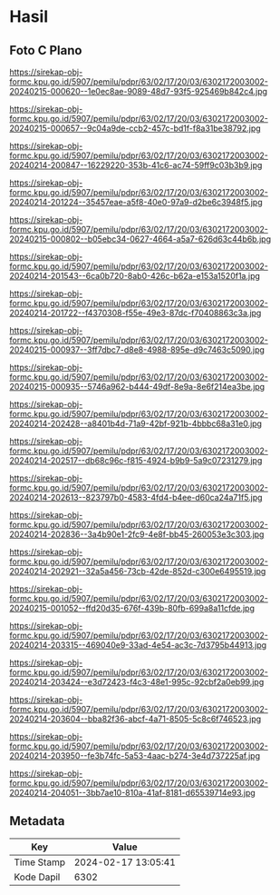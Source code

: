 # Hasil

## Foto C Plano

https://sirekap-obj-formc.kpu.go.id/5907/pemilu/pdpr/63/02/17/20/03/6302172003002-20240215-000620--1e0ec8ae-9089-48d7-93f5-925469b842c4.jpg

https://sirekap-obj-formc.kpu.go.id/5907/pemilu/pdpr/63/02/17/20/03/6302172003002-20240215-000657--9c04a9de-ccb2-457c-bd1f-f8a31be38792.jpg

https://sirekap-obj-formc.kpu.go.id/5907/pemilu/pdpr/63/02/17/20/03/6302172003002-20240214-200847--16229220-353b-41c6-ac74-59ff9c03b3b9.jpg

https://sirekap-obj-formc.kpu.go.id/5907/pemilu/pdpr/63/02/17/20/03/6302172003002-20240214-201224--35457eae-a5f8-40e0-97a9-d2be6c3948f5.jpg

https://sirekap-obj-formc.kpu.go.id/5907/pemilu/pdpr/63/02/17/20/03/6302172003002-20240215-000802--b05ebc34-0627-4664-a5a7-626d63c44b6b.jpg

https://sirekap-obj-formc.kpu.go.id/5907/pemilu/pdpr/63/02/17/20/03/6302172003002-20240214-201543--6ca0b720-8ab0-426c-b62a-e153a1520f1a.jpg

https://sirekap-obj-formc.kpu.go.id/5907/pemilu/pdpr/63/02/17/20/03/6302172003002-20240214-201722--f4370308-f55e-49e3-87dc-f70408863c3a.jpg

https://sirekap-obj-formc.kpu.go.id/5907/pemilu/pdpr/63/02/17/20/03/6302172003002-20240215-000937--3ff7dbc7-d8e8-4988-895e-d9c7463c5090.jpg

https://sirekap-obj-formc.kpu.go.id/5907/pemilu/pdpr/63/02/17/20/03/6302172003002-20240215-000935--5746a962-b444-49df-8e9a-8e6f214ea3be.jpg

https://sirekap-obj-formc.kpu.go.id/5907/pemilu/pdpr/63/02/17/20/03/6302172003002-20240214-202428--a8401b4d-71a9-42bf-921b-4bbbc68a31e0.jpg

https://sirekap-obj-formc.kpu.go.id/5907/pemilu/pdpr/63/02/17/20/03/6302172003002-20240214-202517--db68c96c-f815-4924-b9b9-5a9c07231279.jpg

https://sirekap-obj-formc.kpu.go.id/5907/pemilu/pdpr/63/02/17/20/03/6302172003002-20240214-202613--823797b0-4583-4fd4-b4ee-d60ca24a71f5.jpg

https://sirekap-obj-formc.kpu.go.id/5907/pemilu/pdpr/63/02/17/20/03/6302172003002-20240214-202836--3a4b90e1-2fc9-4e8f-bb45-260053e3c303.jpg

https://sirekap-obj-formc.kpu.go.id/5907/pemilu/pdpr/63/02/17/20/03/6302172003002-20240214-202921--32a5a456-73cb-42de-852d-c300e6495519.jpg

https://sirekap-obj-formc.kpu.go.id/5907/pemilu/pdpr/63/02/17/20/03/6302172003002-20240215-001052--ffd20d35-676f-439b-80fb-699a8a11cfde.jpg

https://sirekap-obj-formc.kpu.go.id/5907/pemilu/pdpr/63/02/17/20/03/6302172003002-20240214-203315--469040e9-33ad-4e54-ac3c-7d3795b44913.jpg

https://sirekap-obj-formc.kpu.go.id/5907/pemilu/pdpr/63/02/17/20/03/6302172003002-20240214-203424--e3d72423-f4c3-48e1-995c-92cbf2a0eb99.jpg

https://sirekap-obj-formc.kpu.go.id/5907/pemilu/pdpr/63/02/17/20/03/6302172003002-20240214-203604--bba82f36-abcf-4a71-8505-5c8c6f746523.jpg

https://sirekap-obj-formc.kpu.go.id/5907/pemilu/pdpr/63/02/17/20/03/6302172003002-20240214-203950--fe3b74fc-5a53-4aac-b274-3e4d737225af.jpg

https://sirekap-obj-formc.kpu.go.id/5907/pemilu/pdpr/63/02/17/20/03/6302172003002-20240214-204051--3bb7ae10-810a-41af-8181-d65539714e93.jpg


## Metadata

| Key        | Value               |
| ---------- | ------------------- |
| Time Stamp | 2024-02-17 13:05:41 |
| Kode Dapil | 6302                |



